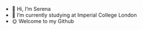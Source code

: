 - 👋 Hi, I’m Serena
- 🌱 I’m currently studying at Imperial College London
- :sun_with_face: Welcome to my Github
